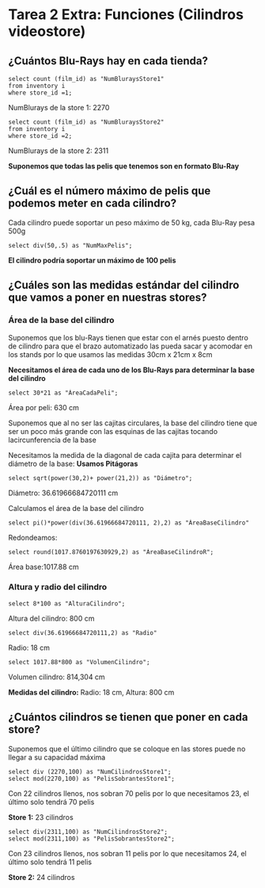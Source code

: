 # Tarea 2 Extra: Funciones (Cilindros videostore)
## ¿Cuántos Blu-Rays hay en cada tienda?
```
select count (film_id) as "NumBluraysStore1"
from inventory i
where store_id =1;
```
NumBlurays de la store 1: 2270

```
select count (film_id) as "NumBluraysStore2"
from inventory i
where store_id =2; 
```
NumBlurays de la store 2: 2311

**Suponemos que todas las pelis que tenemos son en formato Blu-Ray**

## ¿Cuál es el número máximo de pelis que podemos meter en cada cilindro?

Cada cilindro puede soportar un peso máximo de 50 kg, cada Blu-Ray pesa 500g
```
select div(50,.5) as "NumMaxPelis";
```
**El cilindro podría soportar un máximo de 100 pelis** 

## ¿Cuáles son las medidas estándar del cilindro que vamos a poner en nuestras stores?
### Área de la base del cilindro 
Suponemos que los blu-Rays tienen que estar con el arnés puesto dentro de cilindro para que el brazo automatizado las pueda sacar y acomodar en los stands por lo que usamos las medidas 30cm x 21cm x 8cm

**Necesitamos el área de cada uno de los Blu-Rays para determinar la base del cilindro**
```
select 30*21 as "ÁreaCadaPeli"; 
```
Área por peli: 630 cm

Suponemos que al no ser las cajitas circulares, la base del cilindro tiene que ser un poco más grande con las esquinas de las cajitas tocando lacircunferencia de la base

Necesitamos la medida de la diagonal de cada cajita para determinar el diámetro de la base:  **Usamos Pitágoras**
```
select sqrt(power(30,2)+ power(21,2)) as "Diámetro";
```
Diámetro: 36.61966684720111 cm

Calculamos el área de la base del cilindro
```
select pi()*power(div(36.61966684720111, 2),2) as "ÁreaBaseCilindro"
```
Redondeamos:
```
select round(1017.8760197630929,2) as "ÁreaBaseCilindroR";
```
Área base:1017.88 cm

### Altura y radio del cilindro 
```
select 8*100 as "AlturaCilindro";
```
Altura del cilindro: 800 cm

```
select div(36.61966684720111,2) as "Radio"
```
Radio: 18 cm

```
select 1017.88*800 as "VolumenCilindro";
```
Volumen cilindro: 814,304 cm

**Medidas del cilindro:** Radio: 18 cm, Altura: 800 cm 

## ¿Cuántos cilindros se tienen que poner en cada store? 
Suponemos que el último cilindro que se coloque en las stores puede no llegar a su capacidad máxima
```
select div (2270,100) as "NumCilindrosStore1";  
select mod(2270,100) as "PelisSobrantesStore1";
```
Con 22 cilindros llenos, nos sobran 70 pelis por lo que necesitamos 23, el último solo tendrá 70 pelis

**Store 1:** 23 cilindros 

```
select div(2311,100) as "NumCilindrosStore2";
select mod(2311,100) as "PelisSobrantesStore2"; 
```
Con 23 cilindros llenos, nos sobran 11 pelis por lo que necesitamos 24, el último solo tendrá 11 pelis

**Store 2:** 24 cilindros 
